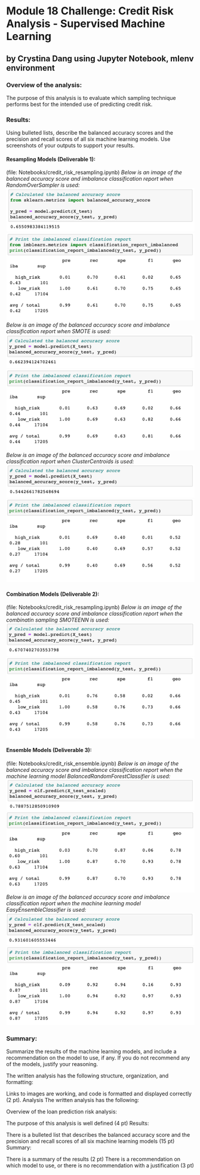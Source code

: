 # Module 18 Challenge: Credit Risk Analysis - Supervised Machine Learning
## by Crystina Dang using Jupyter Notebook, mlenv environment

### Overview of the analysis:

The purpose of this analysis is to evaluate which sampling technique performs best for the intended use of predicting credit risk.

### Results: 

Using bulleted lists, describe the balanced accuracy scores and the precision and recall scores of all six machine learning models. Use screenshots of your outputs to support your results.

#### Resampling Models (Deliverable 1):
(file: Notebooks/credit_risk_resampling.ipynb)
*Below is an image of the balanced accuracy score and imbalance classification report when RandomOverSampler is used:*
![This is an image](https://github.com/crystdang/Credit-Risk-Analysis/blob/main/Images/ROS_BAS.png)
![This is an image](https://github.com/crystdang/Credit-Risk-Analysis/blob/main/Images/ROS_imbalanced.png)
*Below is an image of the balanced accuracy score and imbalance classification report when SMOTE is used:*
![This is an image](https://github.com/crystdang/Credit-Risk-Analysis/blob/main/Images/SMOTE_BAS.png)
![This is an image](https://github.com/crystdang/Credit-Risk-Analysis/blob/main/Images/SMOTE_imbalanced.png)
*Below is an image of the balanced accuracy score and imbalance classification report when ClusterCentroids is used:*
![This is an image](https://github.com/crystdang/Credit-Risk-Analysis/blob/main/Images/CC_BAS.png)
![This is an image](https://github.com/crystdang/Credit-Risk-Analysis/blob/main/Images/CC_imbalanced.png)


#### Combination Models (Deliverable 2):
(file: Notebooks/credit_risk_resampling.ipynb)
*Below is an image of the balanced accuracy score and imbalance classification report when the combinatin sampling SMOTEENN is used:*
![This is an image](https://github.com/crystdang/Credit-Risk-Analysis/blob/main/Images/SMOTEENN_BAS.png)
![This is an image](https://github.com/crystdang/Credit-Risk-Analysis/blob/main/Images/SMOTEENN_imbalanced.png)

#### Ensemble Models (Deliverable 3): 
(file: Notebooks/credit_risk_ensemble.ipynb)
*Below is an image of the balanced accuracy score and imbalance classification report when the machine learning model BalancedRandomForestClassifier is used:*
![This is an image](https://github.com/crystdang/Credit-Risk-Analysis/blob/main/Images/Forest_BAS.png)
![This is an image](https://github.com/crystdang/Credit-Risk-Analysis/blob/main/Images/Forest_imbalanced.png)
*Below is an image of the balanced accuracy score and imbalance classification report when the machine learning model EasyEnsembleClassifier is used:*
![This is an image](https://github.com/crystdang/Credit-Risk-Analysis/blob/main/Images/Ensemble_BAS.png)
![This is an image](https://github.com/crystdang/Credit-Risk-Analysis/blob/main/Images/Ensemble_imbalanced.png)

### Summary: 

Summarize the results of the machine learning models, and include a recommendation on the model to use, if any. If you do not recommend any of the models, justify your reasoning.


The written analysis has the following structure, organization, and formatting:

Links to images are working, and code is formatted and displayed correctly (2 pt).
Analysis
The written analysis has the following:

Overview of the loan prediction risk analysis:

The purpose of this analysis is well defined (4 pt)
Results:

There is a bulleted list that describes the balanced accuracy score and the precision and recall scores of all six machine learning models (15 pt)
Summary:

There is a summary of the results (2 pt)
There is a recommendation on which model to use, or there is no recommendation with a justification (3 pt)
